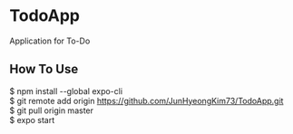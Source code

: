 # TodoApp
Application for To-Do
## How To Use
$ npm install --global expo-cli  
$ git remote add origin https://github.com/JunHyeongKim73/TodoApp.git  
$ git pull origin master  
$ expo start  
